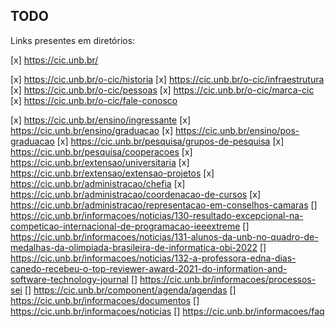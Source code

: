 ## TODO

Links presentes em diretórios:


[x] https://cic.unb.br/

[x] https://cic.unb.br/o-cic/historia
[x] https://cic.unb.br/o-cic/infraestrutura
[x] https://cic.unb.br/o-cic/pessoas
[x] https://cic.unb.br/o-cic/marca-cic
[x] https://cic.unb.br/o-cic/fale-conosco

[x] https://cic.unb.br/ensino/ingressante
[x] https://cic.unb.br/ensino/graduacao
[x] https://cic.unb.br/ensino/pos-graduacao
[x] https://cic.unb.br/pesquisa/grupos-de-pesquisa
[x] https://cic.unb.br/pesquisa/cooperacoes
[x] https://cic.unb.br/extensao/universitaria
[x] https://cic.unb.br/extensao/extensao-projetos
[x] https://cic.unb.br/administracao/chefia
[x] https://cic.unb.br/administracao/coordenacao-de-cursos
[x] https://cic.unb.br/administracao/representacao-em-conselhos-camaras
[] https://cic.unb.br/informacoes/noticias/130-resultado-excepcional-na-competicao-internacional-de-programacao-ieeextreme
[] https://cic.unb.br/informacoes/noticias/131-alunos-da-unb-no-quadro-de-medalhas-da-olimpiada-brasileira-de-informatica-obi-2022
[] https://cic.unb.br/informacoes/noticias/132-a-professora-edna-dias-canedo-recebeu-o-top-reviewer-award-2021-do-information-and-software-technology-journal
[] https://cic.unb.br/informacoes/processos-sei
[] https://cic.unb.br/component/agenda/agendas
[] https://cic.unb.br/informacoes/documentos
[] https://cic.unb.br/informacoes/noticias
[] https://cic.unb.br/informacoes/faq

